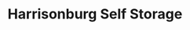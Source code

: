 ---
title: "Harrisonburg Self Storage"
url: /harrisonburg/harrisonburg-self-storage/
shop: Mieten
---